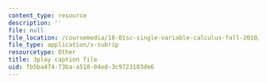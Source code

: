 ```yaml
---
content_type: resource
description: ''
file: null
file_location: /coursemedia/18-01sc-single-variable-calculus-fall-2010/fb5ba47473baa51804ed3c9723103de6_Bv9kVDcj7yo.srt
file_type: application/x-subrip
resourcetype: Other
title: 3play caption file
uid: fb5ba474-73ba-a518-04ed-3c9723103de6
---
```

